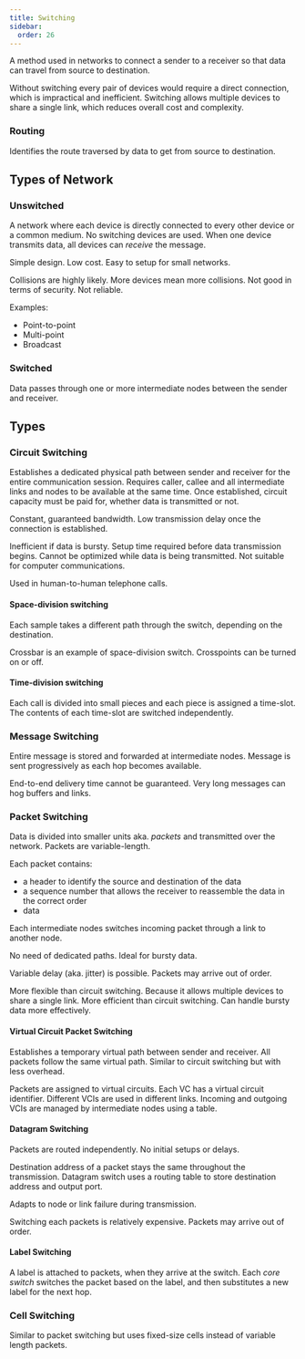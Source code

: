 ```yaml
---
title: Switching
sidebar:
  order: 26
---
```


A method used in networks to connect a sender to a receiver so that data can travel from source to destination.

Without switching every pair of devices would require a direct connection, which is impractical and inefficient. Switching allows multiple devices to share a single link, which reduces overall cost and complexity.

### Routing

Identifies the route traversed by data to get from source to destination.

## Types of Network

### Unswitched

A network where each device is directly connected to every other device or a common medium. No switching devices are used. When one device transmits data, all devices can _receive_ the message.

Simple design. Low cost. Easy to setup for small networks.

Collisions are highly likely. More devices mean more collisions. Not good in terms of security. Not reliable.

Examples:

- Point-to-point
- Multi-point
- Broadcast

### Switched

Data passes through one or more intermediate nodes between the sender and receiver.

## Types

### Circuit Switching

Establishes a dedicated physical path between sender and receiver for the entire communication session. Requires caller, callee and all intermediate links and nodes to be available at the same time. Once established, circuit capacity must be paid for, whether data is transmitted or not.

Constant, guaranteed bandwidth. Low transmission delay once the connection is established.

Inefficient if data is bursty. Setup time required before data transmission begins. Cannot be optimized while data is being transmitted. Not suitable for computer communications.

Used in human-to-human telephone calls.

#### Space-division switching
 
Each sample takes a different path through the switch, depending on the destination.

Crossbar is an example of space-division switch. Crosspoints can be turned on or off.

#### Time-division switching

Each call is divided into small pieces and each piece is assigned a time-slot. The contents of each time-slot are switched independently.

### Message Switching

Entire message is stored and forwarded at intermediate nodes. Message is sent progressively as each hop becomes available.

End-to-end delivery time cannot be guaranteed. Very long messages can hog buffers and links.

### Packet Switching

Data is divided into smaller units aka. _packets_ and transmitted over the network. Packets are variable-length.

Each packet contains:

- a header to identify the source and destination of the data
- a sequence number that allows the receiver to reassemble the data in the correct order
- data 

Each intermediate nodes switches incoming packet through a link to another node.

No need of dedicated paths. Ideal for bursty data.

Variable delay (aka. jitter) is possible. Packets may arrive out of order.

More flexible than circuit switching. Because it allows multiple devices to share a single link. More efficient than circuit switching. Can handle bursty data more effectively.

#### Virtual Circuit Packet Switching

Establishes a temporary virtual path between sender and receiver. All packets follow the same virtual path. Similar to circuit switching but with less overhead.

Packets are assigned to virtual circuits. Each VC has a virtual circuit identifier. Different VCIs are used in different links. Incoming and outgoing VCIs are managed by intermediate nodes using a table.

#### Datagram Switching

Packets are routed independently. No initial setups or delays.

Destination address of a packet stays the same throughout the transmission. Datagram switch uses a routing table to store destination address and output port.

Adapts to node or link failure during transmission.

Switching each packets is relatively expensive. Packets may arrive out of order.

#### Label Switching

A label is attached to packets, when they arrive at the switch. Each _core switch_ switches the packet based on the label, and then substitutes a new label for the next hop.

### Cell Switching

Similar to packet switching but uses fixed-size cells instead of variable length packets.
